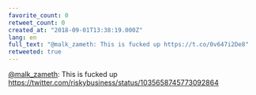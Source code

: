 ```yaml
---
favorite_count: 0
retweet_count: 0
created_at: "2018-09-01T13:38:19.000Z"
lang: en
full_text: "@malk_zameth: This is fucked up https://t.co/0v647i2De8"
retweeted: true
---
```


[@malk_zameth](https://twitter.com/malk_zameth): This is fucked up
<https://twitter.com/riskybusiness/status/1035658745773092864>
